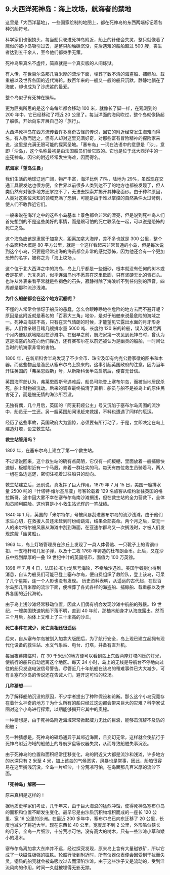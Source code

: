 ## 9.大西洋死神岛：海上坟场，航海者的禁地
这里是「大西洋墓地」，一些国家绘制的地图上，都在死神岛的东西两端标记着各种沉船符号。


科学家们也很挠头，每当船只驶进死神岛附近，船上的针便会失灵，整只就像着了魔似的被小岛吸引过去，是整只船触礁沉没，先后遇难的船舶超过 500 艘，丧生者达到五千余人，至今他们都束手无策。


死神岛果真名不虚传，简直就是一个真实版的人间炼狱。


有人传，在世百尔岛那几百米厚的流沙下面，埋葬了数不清的海盗船、捕鲸船、载重船以及世界各国的近代海轮。数百年来的一艘又一艘的船只沉默，静静地躺在了海底，却也成为了沙虎鲨的最爱。


整个岛似乎有死神在操纵。


更为匪夷所思的是这个岛每年都会移动 100 米，就像长了脚一样，在观测到的 200 年中，它已经移动了将近 20 公里了。每当洋面的海风吹过，整个岛就像扬起了船帆，开始向东开展自己的「旅行」。


大西洋死神岛在西方流传着许多离奇古怪的传说，因它的附近经常发生海难而得名。有人敬而远之，但有人却对这里充满好奇，对那些富有冒险精神的探险家来说，这里是充满无限可能的探索圣地。「塞布岛」一词在法语中的意思是「沙」，意即「沙岛」，这个名称最初是由法国船员们给它取的。它也是位于北大西洋中的一座死神岛，因它的附近经常发生海难，因而得名。


**航海家「望岛生畏」**


我们生活的地球辽远广阔，物产丰富，海洋比例 71%，陆地为 29%，虽然现在交通工具很发达也很方便，全世界以前很多人类到达不了的地方也都被发现了，但人类仍然有对很多地方还掌控不了，无法去探索并揭开其神秘面纱。由于种种原因，人类对这些位未知的领域充满了恐惧，可能是由于难以掌控的自然条件太过苛刻，使人们不敢靠近它们。


一般来说在海洋之中的这些小岛基本上景色都会非常的漂亮，但是说到死神岛人们首先想到的不是这些美好的事情，而是跟可怕的死亡联系在一起，可以说是恐怖的死亡之岛。


这个海岛应该是隶属于加拿大，距离加拿大海岸，差不多也就是 300 公里，整个小岛面积大概是 80 平方公里，就是一个这样看起来非常普通的小岛，但是每次说到这个小岛，只要是经常出海的海员都会非常的感觉恐怖，因为他还会有一个更加恐怖的名字，被称之为「海上坟场」。


这个位于北大西洋之中的海岛，岛上几乎都是一些细砂，根本就没有任何的树木或者是花草，光秃秃的，似乎连海鸟也不愿意在这里歇脚，只有坚硬无比的青石头。也许从外表来看平常就是些褐色的石头，寂静得除了海浪听不到任何别的声音，四周都是那种流沙浅滩。


**为什么船舶都会在这个地方沉船呢？**


不懂的人常常会惊讶于船员的愚蠢，怎么会眼睁睁地往危险的地方去而不避开呢？原因是这附近就是著名的「百慕大三角」地带，是对于船舶来说最危险的海域之一。死神岛海拔不高，只有在天气晴朗的时候，才能望见它露出水面的月牙形身影。人们曾亲眼目睹几艘排水量 5000 吨、长度约 120 米的轮船，误入浅滩后两个月内便默默地陷没在沙滩中。在很早之前，航海家第一次见到死神岛时，曾认为这是海盗的船在向他们靠近，还有赛布尔在以前还被认为是幽灵的船舶，一时间让当时的航海家非常的害怕。


1800 年，在新斯科舍半岛发现了不少金币、珠宝及印有约克公爵家徽的图书和木器。而这些物品是渔民从塞布尔岛上换来的。这事引起英国政府的注意。因为当年开往英国的「弗莱恩西斯」号，从新斯科舍半岛启航后，便杳无音信。


英国海军部认为，弗莱恩西斯号遇难后，船员可能登上塞布尔岛，而被当地居民杀死，船上财物被洗劫。后来的调查最终搞清了真相：船员与船不是被岛上的原住民害死了，而是被无情的海沙所吞没。


无独有偶，几个月后，英国的「阿麦莉娅公主」号又沉陷于塞布尔岛周围的流沙中，船员无一生还。另一艘英国船闻讯赶来救援，不料也遭遇了同样的厄运。


经历了这些事故，英国政府大为震惊，必须要有所行动了，于是，立即决定在岛上建造灯塔，设立救生站。


**救生站管用吗？**


1802 年，在塞布尔岛上建立了第一个救生站。


不过话说回来，这个救生站的确有点简陋，它仅有一间板棚，里面放着一艘捕鲸快速艇，板棚附近有一个马厩，养着一群壮实的马。每天有四位救生员骑着马，两人一组在岛边巡逻，密切注视着过往船只的动向。


救生站建立后，还别说，真发挥了巨大作用。1879 年 7 月 15 日，美国一艘排水量 2500 吨的「什塔特·维尔基尼亚」号客轮载着 129 名旅客从纽约驶往英国的格拉斯哥，途中因大雾不幸在塞布尔岛南沙滩搁浅，但在救生站的全力营救下，全体船员顺利脱险。这也算是小小救生站光辉的一笔战绩。


1840 年 1 月，英国的「米尔特尔」号被风暴刮进塞布尔岛的流沙浅滩，由于他们求生心切，在救援人员还未赶到时纷纷跳海，结果全部丧命。两个月之后，空无一人的米尔特尔被风暴从海滩中刮到海面，在亚速尔群岛又一次搁浅时，才被人们发现这艘「幽灵船」。


1963 年，岛上灯塔管理员在沙丘上发现了一具人体骨骼、一只靴子上的青铜带扣、一支枪杆和几发子弹，以及十二枚 1760 年铸造的杜布朗金币。此后，又在沙丘中找到厚厚的一叠 19 世纪中叶的英国纸币，面值为 100 万英镑。


1898 年 7 月 4 日，法国拉·布尔戈尼号海轮，不幸触沙遇难。美国学者别尔得到消息，自认为船员们可能已登上塞布尔岛，便自费组织了救险队，登上该岛，可呆了几个星期，连一个人影也没有发现。 历史资料表明，从遥远的古代起，在世百尔岛那几百米厚的流沙下面，便埋葬了各式各样的海盗船、捕鲸船、载重船以及世界各国的近代海轮。


由于岛上浅沙滩经常移动位置，因此人们偶有机会发现沙滩中航船的残骸。19 世纪，一艘美国快速帆船下落不明，直到 40 年前，那柚木船身才从海底露出。然而三个月后，船体上又堆上了三十米高的沙丘。


**死亡事件在减少，死亡真相还很遥远**


后来，自从塞布尔岛被划入加拿大版图后，为了航行安全，岛上现已建立起拥有现代化设备的救生站、水文气象站、电台、灯塔，并备有直升机。


每当夜幕降临时，在 30 千米远的地方便可以看到岛上东西两座灯塔闪烁的灯光，使航行的船只自动远离这个地区。每天 24 小时，岛上的无线是导航台不停地向过往的船只发送电波信号警告。尽管近几十年航船在该岛的罹难事件已大大减少，可有关塞布尔岛的传说还在告诫人们，避开这可怕的坟场。


**几种猜想——**


为了解释船舶沉没的原因，不少学者提出了种种假设和论断。那么这个小岛究竟存在着什么神奇的地方？为什么所有的船只经过这边都会带来巨大的灾难？科学家试图对这个小岛进行探索，以期能够揭开它其中的奥秘。


一种猜想是，由于死神岛附近海域常常掀起威力无比的巨浪，能够击沉辞不及防的船舶；


另一种猜想是，死神岛的磁场通异于其邻近海面，且变幻无常，这样就会使航行于死神岛附近海域的船舶上的导航罗盘等仪器失灵，从而导致船舶失事沉没。


由于死神岛的位置和面积经常迁移变化，岛的附近又大都是流沙和浅滩，许多地方的水深只有 2 米至 4 米，加上该岛的气候恶劣，风暴也是常事，因此，船舶很容易在这里搁浅沉没。全岛一片细沙，十分荒凉可怕，在岛面那几百米厚的流沙下面。


**「死神岛」解密——**


原来真相是这样的！


据地质史学家们考证，几千年来，由于巨大海浪的猛烈冲蚀，使得死神岛塞布尔岛的面积和位置不断发生变化。最早它是由沙质沉积物堆积而成的一座长 120 公里、宽 16 公里的沙洲。在最近 200 多年中，塞布尔岛已向东迁移了 20 公里，长度也减少了将近大半。现在东西长 40 公里，宽度却不到 2 公里，外形酷似狭长的月牙。全岛一片细沙，十分荒凉可怕，没有高大的树木，只有一些沙滩小草和矮小的灌木。


塞布尔岛离加拿大东岸并不远，经过探究发现，原来岛上含有大量磁铁矿，所以它成了一块磁性极强的磁铁。轮船行驶到附近时，所有仪器仪表便会因受到干扰而失灵，钢质的船壳就会被岛吸收过去而深陷沙滩。由于这些沙子又是流动的，受到洋流风向的作用，时间一久就被埋得无影无踪。

